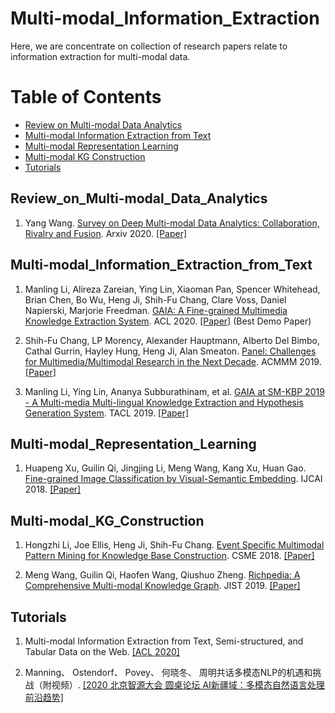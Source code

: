 # Multi-modal_Information_Extraction



Here, we are concentrate on collection of research papers relate to information extraction for multi-modal data.   


Table of Contents
=================


<!--   * [Datasets / Shared Tasks](#Datasets_Shared_Tasks) -->
  * [Review on Multi-modal Data Analytics](#Review_on_Multi-modal_Data_Analytics)
  * [Multi-modal Information Extraction from Text](#Multi-modal_Information_Extraction_from_Text)
  * [Multi-modal Representation Learning](#Multi-modal_Representation_Learning)
  * [Multi-modal KG Construction](#Multi-modal_KG_Construction)
  * [Tutorials](#Tutorials)


<!-- ## Datasets_Shared_Tasks -->
## Review_on_Multi-modal_Data_Analytics
1. Yang Wang. [Survey on Deep Multi-modal Data Analytics: Collaboration, Rivalry and Fusion](https://arxiv.org/pdf/2006.08159.pdf). Arxiv 2020. [[Paper]](https://arxiv.org/pdf/2006.08159.pdf) 


## Multi-modal_Information_Extraction_from_Text
1. Manling Li, Alireza Zareian, Ying Lin, Xiaoman Pan, Spencer Whitehead, Brian Chen, Bo Wu, Heng Ji, Shih-Fu Chang, Clare Voss, Daniel Napierski, Marjorie Freedman. [GAIA: A Fine-grained Multimedia Knowledge Extraction System](https://www.aclweb.org/anthology/2020.acl-demos.11.pdf). ACL 2020. [[Paper]](https://www.aclweb.org/anthology/2020.acl-demos.11.pdf) (Best Demo Paper)


2. Shih-Fu Chang, LP Morency, Alexander Hauptmann, Alberto Del Bimbo, Cathal Gurrin, Hayley Hung, Heng Ji, Alan Smeaton. [Panel: Challenges for Multimedia/Multimodal Research in the Next Decade](https://blender.cs.illinois.edu/paper/multimediapanel.pdf). ACMMM 2019. [[Paper]](https://blender.cs.illinois.edu/paper/multimediapanel.pdf)


3. Manling Li, Ying Lin, Ananya Subburathinam, et al. [GAIA at SM-KBP 2019 - A Multi-media Multi-lingual Knowledge Extraction and Hypothesis Generation System](https://blender.cs.illinois.edu/paper/gaia_smkbp_2019.pdf). TACL 2019. [[Paper]](https://blender.cs.illinois.edu/paper/gaia_smkbp_2019.pdf)


## Multi-modal_Representation_Learning
1. Huapeng Xu, Guilin Qi, Jingjing Li, Meng Wang, Kang Xu, Huan Gao. [Fine-grained Image Classification by Visual-Semantic Embedding](https://www.ijcai.org/Proceedings/2018/0145.pdf). IJCAI 2018. [[Paper]](https://www.ijcai.org/Proceedings/2018/0145.pdf)


## Multi-modal_KG_Construction
1. Hongzhi Li, Joe Ellis, Heng Ji, Shih-Fu Chang. [Event Specific Multimodal Pattern Mining for Knowledge Base Construction](https://blender.cs.illinois.edu/paper/acmmm2016.pdf). CSME 2018. [[Paper]](https://blender.cs.illinois.edu/paper/acmmm2016.pdf)


2. Meng Wang, Guilin Qi, Haofen Wang, Qiushuo Zheng. [Richpedia: A Comprehensive Multi-modal Knowledge Graph](https://link.springer.com/content/pdf/10.1007%2F978-3-030-41407-8_9.pdf). JIST 2019. [[Paper]](https://link.springer.com/content/pdf/10.1007%2F978-3-030-41407-8_9.pdf)



## Tutorials
1. Multi-modal Information Extraction from Text, Semi-structured, and Tabular Data on the Web. [[ACL 2020]](./tutorials/Multi-modal_Information_Extraction_from_Text.pdf)


2. Manning、 Ostendorf、 Povey、 何晓冬、 周明共话多模态NLP的机遇和挑战（附视频）. [[2020 北京智源大会  圆桌论坛 AI新疆域：多模态自然语言处理前沿趋势]](https://mp.weixin.qq.com/s?__biz=MzU5ODg0MTAwMw==&mid=2247488568&idx=1&sn=d9351b098be46f7bb69d18c6f59ac8a1&chksm=febf57fcc9c8deea89561f083767bd19baa649b2fbade7ab44ec8796a486d08788ce651aec35&mpshare=1&scene=1&srcid=07103OOC4gkqoQKgzyYFtWGN&sharer_sharetime=1594386259878&sharer_shareid=6a8a89e40ac625725a7e138018e905a5&key=b208b7ed0c58a19a9cdc2102a56d53caafab1f92eadca0b95197fda2b01425f0d321d6a7e2fa2fec28d910492ff301dd02853658fa611b4d3a4ba5c65896190e09908aed394c61812ba0133d2ec5613b&ascene=1&uin=NjI1MjE3OTQy&devicetype=Windows+10+x64&version=62090529&lang=zh_CN&exportkey=Adrm2w%2Fw1A3b0l%2Fg6a0g8eI%3D&pass_ticket=AmiZkESIKgJonY79YuRUaupucWvcklXJKVlGtFfjWtQE2bzHF%2BMV47H%2BkilE%2Fq80)
